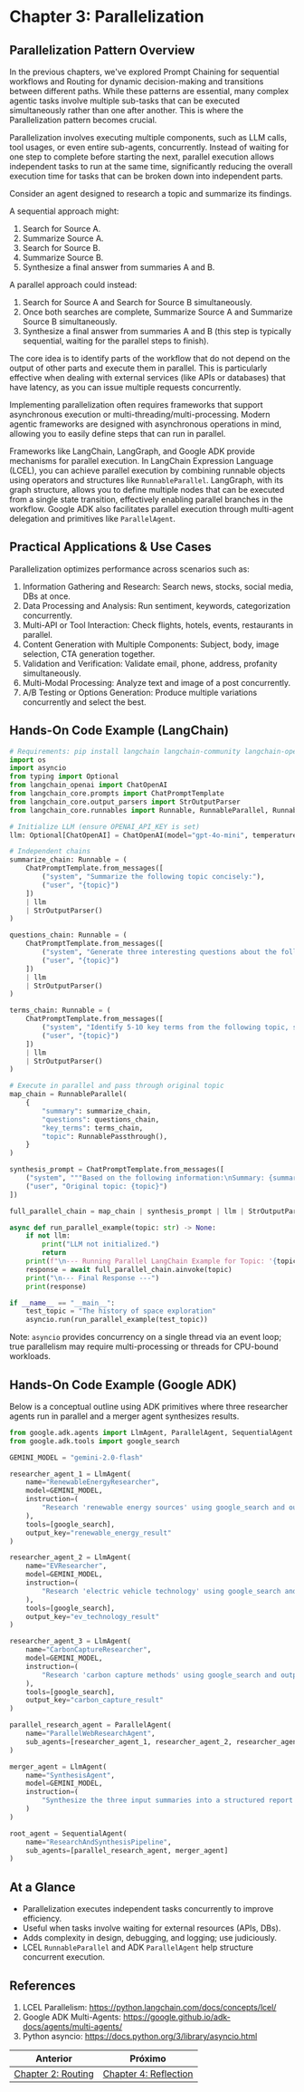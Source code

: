 # Chapter 3: Parallelization

## Parallelization Pattern Overview

In the previous chapters, we've explored Prompt Chaining for sequential workflows and Routing for dynamic decision-making and transitions between different paths. While these patterns are essential, many complex agentic tasks involve multiple sub-tasks that can be executed simultaneously rather than one after another. This is where the Parallelization pattern becomes crucial.

Parallelization involves executing multiple components, such as LLM calls, tool usages, or even entire sub-agents, concurrently. Instead of waiting for one step to complete before starting the next, parallel execution allows independent tasks to run at the same time, significantly reducing the overall execution time for tasks that can be broken down into independent parts.

Consider an agent designed to research a topic and summarize its findings.

A sequential approach might:

1. Search for Source A.
2. Summarize Source A.
3. Search for Source B.
4. Summarize Source B.
5. Synthesize a final answer from summaries A and B.

A parallel approach could instead:

1. Search for Source A and Search for Source B simultaneously.
2. Once both searches are complete, Summarize Source A and Summarize Source B simultaneously.
3. Synthesize a final answer from summaries A and B (this step is typically sequential, waiting for the parallel steps to finish).

The core idea is to identify parts of the workflow that do not depend on the output of other parts and execute them in parallel. This is particularly effective when dealing with external services (like APIs or databases) that have latency, as you can issue multiple requests concurrently.

Implementing parallelization often requires frameworks that support asynchronous execution or multi-threading/multi-processing. Modern agentic frameworks are designed with asynchronous operations in mind, allowing you to easily define steps that can run in parallel.

Frameworks like LangChain, LangGraph, and Google ADK provide mechanisms for parallel execution. In LangChain Expression Language (LCEL), you can achieve parallel execution by combining runnable objects using operators and structures like `RunnableParallel`. LangGraph, with its graph structure, allows you to define multiple nodes that can be executed from a single state transition, effectively enabling parallel branches in the workflow. Google ADK also facilitates parallel execution through multi-agent delegation and primitives like `ParallelAgent`.

## Practical Applications & Use Cases

Parallelization optimizes performance across scenarios such as:

1. Information Gathering and Research: Search news, stocks, social media, DBs at once.
2. Data Processing and Analysis: Run sentiment, keywords, categorization concurrently.
3. Multi-API or Tool Interaction: Check flights, hotels, events, restaurants in parallel.
4. Content Generation with Multiple Components: Subject, body, image selection, CTA generation together.
5. Validation and Verification: Validate email, phone, address, profanity simultaneously.
6. Multi-Modal Processing: Analyze text and image of a post concurrently.
7. A/B Testing or Options Generation: Produce multiple variations concurrently and select the best.

## Hands-On Code Example (LangChain)

```python
# Requirements: pip install langchain langchain-community langchain-openai
import os
import asyncio
from typing import Optional
from langchain_openai import ChatOpenAI
from langchain_core.prompts import ChatPromptTemplate
from langchain_core.output_parsers import StrOutputParser
from langchain_core.runnables import Runnable, RunnableParallel, RunnablePassthrough

# Initialize LLM (ensure OPENAI_API_KEY is set)
llm: Optional[ChatOpenAI] = ChatOpenAI(model="gpt-4o-mini", temperature=0.7)

# Independent chains
summarize_chain: Runnable = (
    ChatPromptTemplate.from_messages([
        ("system", "Summarize the following topic concisely:"),
        ("user", "{topic}")
    ])
    | llm
    | StrOutputParser()
)

questions_chain: Runnable = (
    ChatPromptTemplate.from_messages([
        ("system", "Generate three interesting questions about the following topic:"),
        ("user", "{topic}")
    ])
    | llm
    | StrOutputParser()
)

terms_chain: Runnable = (
    ChatPromptTemplate.from_messages([
        ("system", "Identify 5-10 key terms from the following topic, separated by commas:"),
        ("user", "{topic}")
    ])
    | llm
    | StrOutputParser()
)

# Execute in parallel and pass through original topic
map_chain = RunnableParallel(
    {
        "summary": summarize_chain,
        "questions": questions_chain,
        "key_terms": terms_chain,
        "topic": RunnablePassthrough(),
    }
)

synthesis_prompt = ChatPromptTemplate.from_messages([
    ("system", """Based on the following information:\nSummary: {summary}\nRelated Questions: {questions}\nKey Terms: {key_terms}\nSynthesize a comprehensive answer."""),
    ("user", "Original topic: {topic}")
])

full_parallel_chain = map_chain | synthesis_prompt | llm | StrOutputParser()

async def run_parallel_example(topic: str) -> None:
    if not llm:
        print("LLM not initialized.")
        return
    print(f"\n--- Running Parallel LangChain Example for Topic: '{topic}' ---")
    response = await full_parallel_chain.ainvoke(topic)
    print("\n--- Final Response ---")
    print(response)

if __name__ == "__main__":
    test_topic = "The history of space exploration"
    asyncio.run(run_parallel_example(test_topic))
```

Note: `asyncio` provides concurrency on a single thread via an event loop; true parallelism may require multi-processing or threads for CPU-bound workloads.

## Hands-On Code Example (Google ADK)

Below is a conceptual outline using ADK primitives where three researcher agents run in parallel and a merger agent synthesizes results.

```python
from google.adk.agents import LlmAgent, ParallelAgent, SequentialAgent
from google.adk.tools import google_search

GEMINI_MODEL = "gemini-2.0-flash"

researcher_agent_1 = LlmAgent(
    name="RenewableEnergyResearcher",
    model=GEMINI_MODEL,
    instruction=(
        "Research 'renewable energy sources' using google_search and output a 1-2 sentence summary."
    ),
    tools=[google_search],
    output_key="renewable_energy_result"
)

researcher_agent_2 = LlmAgent(
    name="EVResearcher",
    model=GEMINI_MODEL,
    instruction=(
        "Research 'electric vehicle technology' using google_search and output a 1-2 sentence summary."
    ),
    tools=[google_search],
    output_key="ev_technology_result"
)

researcher_agent_3 = LlmAgent(
    name="CarbonCaptureResearcher",
    model=GEMINI_MODEL,
    instruction=(
        "Research 'carbon capture methods' using google_search and output a 1-2 sentence summary."
    ),
    tools=[google_search],
    output_key="carbon_capture_result"
)

parallel_research_agent = ParallelAgent(
    name="ParallelWebResearchAgent",
    sub_agents=[researcher_agent_1, researcher_agent_2, researcher_agent_3],
)

merger_agent = LlmAgent(
    name="SynthesisAgent",
    model=GEMINI_MODEL,
    instruction=(
        "Synthesize the three input summaries into a structured report with sections and an overall conclusion."
    )
)

root_agent = SequentialAgent(
    name="ResearchAndSynthesisPipeline",
    sub_agents=[parallel_research_agent, merger_agent]
)
```

## At a Glance

- Parallelization executes independent tasks concurrently to improve efficiency.
- Useful when tasks involve waiting for external resources (APIs, DBs).
- Adds complexity in design, debugging, and logging; use judiciously.
- LCEL `RunnableParallel` and ADK `ParallelAgent` help structure concurrent execution.

## References

1. LCEL Parallelism: https://python.langchain.com/docs/concepts/lcel/
2. Google ADK Multi-Agents: https://google.github.io/adk-docs/agents/multi-agents/
3. Python asyncio: https://docs.python.org/3/library/asyncio.html

<!-- nav-prev-next -->
| Anterior | Próximo |
| --- | --- |
| [Chapter 2: Routing](chapter-02-routing.md) | [Chapter 4: Reflection](chapter-04-reflection.md) |
